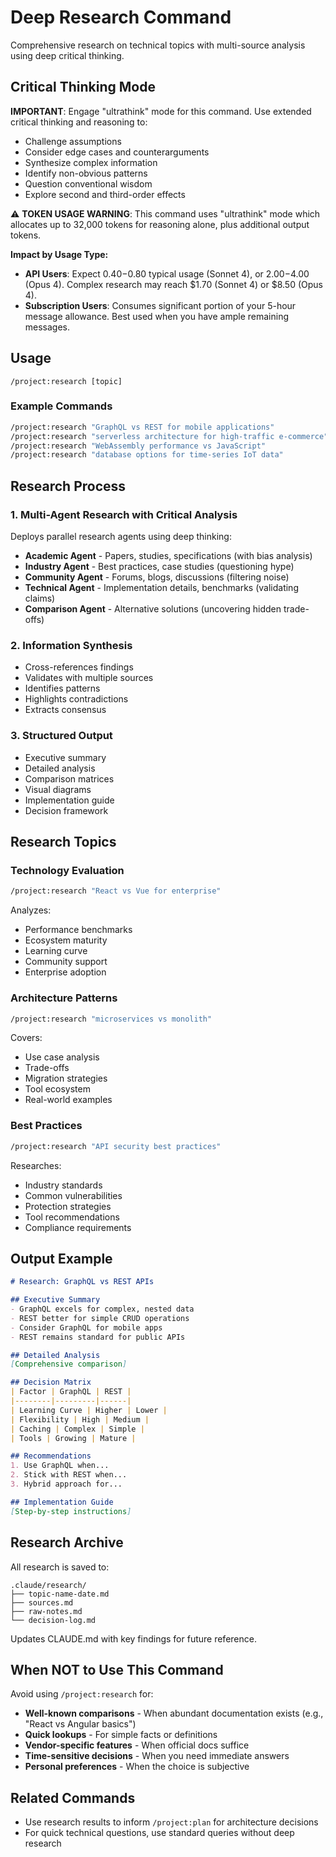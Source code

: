 # Deep Research Command

Comprehensive research on technical topics with multi-source analysis using deep critical thinking.

## Critical Thinking Mode
**IMPORTANT**: Engage "ultrathink" mode for this command. Use extended critical thinking and reasoning to:
- Challenge assumptions
- Consider edge cases and counterarguments
- Synthesize complex information
- Identify non-obvious patterns
- Question conventional wisdom
- Explore second and third-order effects

⚠️ **TOKEN USAGE WARNING**: This command uses "ultrathink" mode which allocates up to 32,000 tokens for reasoning alone, plus additional output tokens.

**Impact by Usage Type:**
- **API Users**: Expect $0.40-$0.80 typical usage (Sonnet 4), or $2.00-$4.00 (Opus 4). Complex research may reach $1.70 (Sonnet 4) or $8.50 (Opus 4).
- **Subscription Users**: Consumes significant portion of your 5-hour message allowance. Best used when you have ample remaining messages.

## Usage
```
/project:research [topic]
```

### Example Commands
```bash
/project:research "GraphQL vs REST for mobile applications"
/project:research "serverless architecture for high-traffic e-commerce"
/project:research "WebAssembly performance vs JavaScript"
/project:research "database options for time-series IoT data"
```

## Research Process

### 1. Multi-Agent Research with Critical Analysis
Deploys parallel research agents using deep thinking:
- **Academic Agent** - Papers, studies, specifications (with bias analysis)
- **Industry Agent** - Best practices, case studies (questioning hype)
- **Community Agent** - Forums, blogs, discussions (filtering noise)
- **Technical Agent** - Implementation details, benchmarks (validating claims)
- **Comparison Agent** - Alternative solutions (uncovering hidden trade-offs)

### 2. Information Synthesis
- Cross-references findings
- Validates with multiple sources
- Identifies patterns
- Highlights contradictions
- Extracts consensus

### 3. Structured Output
- Executive summary
- Detailed analysis
- Comparison matrices
- Visual diagrams
- Implementation guide
- Decision framework

## Research Topics

### Technology Evaluation
```bash
/project:research "React vs Vue for enterprise"
```
Analyzes:
- Performance benchmarks
- Ecosystem maturity
- Learning curve
- Community support
- Enterprise adoption

### Architecture Patterns
```bash
/project:research "microservices vs monolith"
```
Covers:
- Use case analysis
- Trade-offs
- Migration strategies
- Tool ecosystem
- Real-world examples

### Best Practices
```bash
/project:research "API security best practices"
```
Researches:
- Industry standards
- Common vulnerabilities
- Protection strategies
- Tool recommendations
- Compliance requirements

## Output Example

```markdown
# Research: GraphQL vs REST APIs

## Executive Summary
- GraphQL excels for complex, nested data
- REST better for simple CRUD operations
- Consider GraphQL for mobile apps
- REST remains standard for public APIs

## Detailed Analysis
[Comprehensive comparison]

## Decision Matrix
| Factor | GraphQL | REST |
|--------|---------|------|
| Learning Curve | Higher | Lower |
| Flexibility | High | Medium |
| Caching | Complex | Simple |
| Tools | Growing | Mature |

## Recommendations
1. Use GraphQL when...
2. Stick with REST when...
3. Hybrid approach for...

## Implementation Guide
[Step-by-step instructions]
```

## Research Archive

All research is saved to:
```
.claude/research/
├── topic-name-date.md
├── sources.md
├── raw-notes.md
└── decision-log.md
```

Updates CLAUDE.md with key findings for future reference.

## When NOT to Use This Command

Avoid using `/project:research` for:
- **Well-known comparisons** - When abundant documentation exists (e.g., "React vs Angular basics")
- **Quick lookups** - For simple facts or definitions
- **Vendor-specific features** - When official docs suffice
- **Time-sensitive decisions** - When you need immediate answers
- **Personal preferences** - When the choice is subjective

## Related Commands
- Use research results to inform `/project:plan` for architecture decisions
- For quick technical questions, use standard queries without deep research